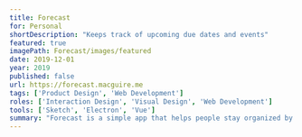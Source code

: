 ```yaml
---
title: Forecast
for: Personal
shortDescription: "Keeps track of upcoming due dates and events"
featured: true
imagePath: Forecast/images/featured
date: 2019-12-01
year: 2019
published: false
url: https://forecast.macguire.me
tags: ['Product Design', 'Web Development']
roles: ['Interaction Design', 'Visual Design', 'Web Development']
tools: ['Sketch', 'Electron', 'Vue']
summary: "Forecast is a simple app that helps people stay organized by counting down to due dates and events. The items that need to be done soonest are shown first, and users can make decisions about what to work on based on how much time they have left."
---
```

